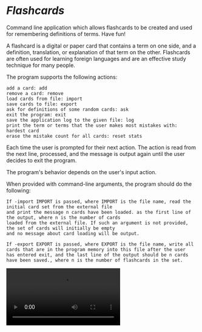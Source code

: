 # _Flashcards_
Command line application which allows flashcards to be created and used for remembering definitions of terms. Have fun!

A flashcard is a digital or paper card that contains a term on one side, and a definition, translation, or explanation of that term on the other. 
Flashcards are often used for learning foreign languages and are an effective study technique for many people.

The program supports the following actions:

    add a card: add
    remove a card: remove
    load cards from file: import
    save cards to file: export
    ask for definitions of some random cards: ask
    exit the program: exit
    save the application log to the given file: log
    print the term or terms that the user makes most mistakes with: hardest card
    erase the mistake count for all cards: reset stats

Each time the user is prompted for their next action. The action is read from the next line, processed, 
and the message is output again until the user decides to exit the program.

The program's behavior depends on the user's input action.

When provided with command-line arguments, the program should do the following:

    If -import IMPORT is passed, where IMPORT is the file name, read the initial card set from the external file 
    and print the message n cards have been loaded. as the first line of the output, where n is the number of cards 
    loaded from the external file. If such an argument is not provided, the set of cards will initially be empty 
    and no message about card loading will be output.
    
    If -export EXPORT is passed, where EXPORT is the file name, write all cards that are in the program memory into this file after the user 
    has entered exit, and the last line of the output should be n cards have been saved., where n is the number of flashcards in the set.

![](flashcards.mp4)
